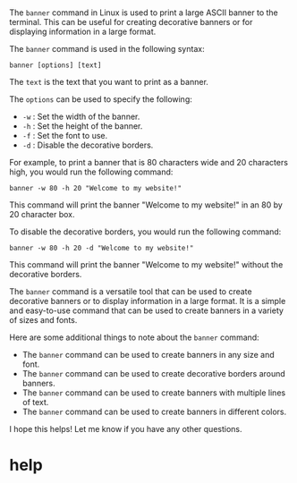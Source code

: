 # 

The `banner` command in Linux is used to print a large ASCII banner to the terminal. This can be useful for creating decorative banners or for displaying information in a large format.

The `banner` command is used in the following syntax:

```
banner [options] [text]
```

The `text` is the text that you want to print as a banner.

The `options` can be used to specify the following:

* `-w` : Set the width of the banner.
* `-h` : Set the height of the banner.
* `-f` : Set the font to use.
* `-d` : Disable the decorative borders.

For example, to print a banner that is 80 characters wide and 20 characters high, you would run the following command:

```
banner -w 80 -h 20 "Welcome to my website!"
```

This command will print the banner "Welcome to my website!" in an 80 by 20 character box.

To disable the decorative borders, you would run the following command:

```
banner -w 80 -h 20 -d "Welcome to my website!"
```

This command will print the banner "Welcome to my website!" without the decorative borders.

The `banner` command is a versatile tool that can be used to create decorative banners or to display information in a large format. It is a simple and easy-to-use command that can be used to create banners in a variety of sizes and fonts.

Here are some additional things to note about the `banner` command:

* The `banner` command can be used to create banners in any size and font.
* The `banner` command can be used to create decorative borders around banners.
* The `banner` command can be used to create banners with multiple lines of text.
* The `banner` command can be used to create banners in different colors.

I hope this helps! Let me know if you have any other questions.




# help 

```

```
